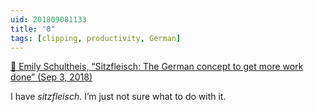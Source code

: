 ```yaml
---
uid: 201809081133
title: "0"
tags: [clipping, productivity, German]
---
```


[📌 Emily Schultheis, “Sitzfleisch: The German concept to get more work done” (Sep 3, 2018)](http://www.bbc.com/capital/story/20180903-to-have-sitzfleisch---its-a-professional-compliment)

I have *sitzfleisch.* I’m just not sure what to do with it.
